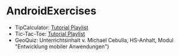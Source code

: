 # AndroidExercises

- TipCalculator: [Tutorial Playlist](https://www.youtube.com/watch?v=KLuiX1oHBII&list=PL7NYbSE8uaBCMVBVg6cskGzdYguj3CUP-)
- Tic-Tac-Toe: [Tutorial Playlist](https://www.youtube.com/watch?v=Fa5egLurW5U&list=PLcSIMAULmMyftO2SvNGE5mmYKKeAWCJUm)
- GeoQuiz: Unterrichtsinhalt v. Michael Cebulla, HS-Anhalt, Modul "Entwicklung mobiler Anwendungen")

